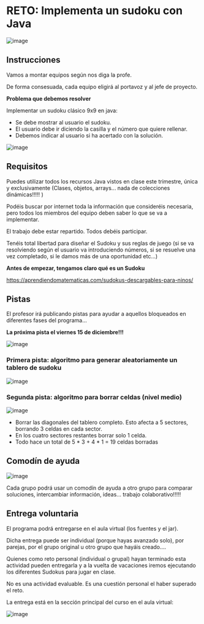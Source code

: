# RETO: Implementa un sudoku con Java

![image](https://user-images.githubusercontent.com/91023374/146168358-c31a9f0f-9413-455d-8a80-641add94fe99.png)

## Instrucciones

Vamos a montar equipos según nos diga la profe.

De forma consesuada, cada equipo eligirá al portavoz y al jefe de proyecto.

**Problema que debemos resolver**

Implementar un sudoku clásico 9x9 en java:

- Se debe mostrar al usuario el sudoku.
- El usuario debe ir diciendo la casilla y el número que quiere rellenar.
- Debemos indicar al usuario si ha acertado con la solución.

![image](https://user-images.githubusercontent.com/91023374/146061101-1154dd26-808a-47f3-8784-82c14ffa9ee1.png)

## Requisitos

Puedes utilizar todos los recursos Java vistos en clase este trimestre, única y exclusivamente (Clases, objetos, arrays... nada de colecciones dinámicas!!!!! )

Podéis buscar por internet toda la información que consideréis necesaria, pero todos los miembros del equipo deben saber lo que se va a implementar.

El trabajo debe estar repartido. Todos debéis participar.

Tenéis total libertad para diseñar el Sudoku y sus reglas de juego (si se va resolviendo según el usuario va introduciendo números, si se resuelve una vez completado, si le damos más de una oportunidad etc...)

**Antes de empezar, tengamos claro qué es un Sudoku**

https://aprendiendomatematicas.com/sudokus-descargables-para-ninos/


## Pistas

El profesor irá publicando pistas para ayudar a aquellos bloqueados en diferentes fases del programa... 

**La próxima pista el viernes 15 de diciembre!!!**

![image](https://user-images.githubusercontent.com/91023374/146194724-942f3b84-3bfc-423e-921c-34a55faa7c0b.png)


### Primera pista: algoritmo para generar aleatoriamente un tablero de sudoku

![image](https://user-images.githubusercontent.com/91023374/146333140-faab5f14-2c63-4759-b14d-9587a779077f.png)

### Segunda pista: algoritmo para borrar celdas (nivel medio)

![image](https://user-images.githubusercontent.com/91023374/146376460-78485609-121c-435c-a6e3-01b7f5b5da75.png)

- Borrar las diagonales del tablero completo. Esto afecta a 5 sectores, borrando 3 celdas en cada sector.
- En los cuatro sectores restantes borrar solo 1 celda.
- Todo hace un total de 5 * 3 + 4 * 1 = 19 celdas borradas


## Comodín de ayuda
![image](https://user-images.githubusercontent.com/91023374/146194926-050c287f-022d-4d23-9cb0-3ce825c31c64.png)

Cada grupo podrá usar un comodín de ayuda a otro grupo para comparar soluciones, intercambiar información, ideas... trabajo colaborativo!!!!!





## Entrega voluntaria

El programa podrá entregarse en el aula virtual (los fuentes y el jar).

Dicha entrega puede ser individual (porque hayas avanzado solo), por parejas, por el grupo original u otro grupo que hayáis creado....

Quienes como reto personal (individual o grupal) hayan terminado esta actividad pueden entregarla y a la vuelta de vacaciones iremos ejecutando los diferentes Sudokus para jugar en clase.

No es una actividad evaluable. Es una cuestión personal el haber superado el reto.

La entrega está en la sección principal del curso en el aula virtual:


![image](https://user-images.githubusercontent.com/91023374/146826786-7b55f128-791e-4125-b78a-aafce4c15080.png)

